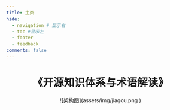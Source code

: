 ```yaml
---
title: 主页
hide:
  - navigation # 显示右
  - toc #显示左
  - footer
  - feedback
comments: false
---
```

# <center> 《开源知识体系与术语解读》</center>
<center> ![架构图](assets/img/jiagou.png ) </center>